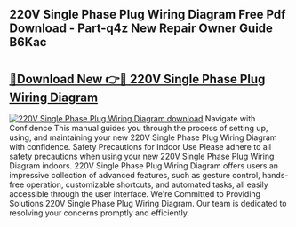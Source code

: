 ## 220V Single Phase Plug Wiring Diagram Free Pdf Download - Part-q4z New Repair Owner Guide B6Kac

# <h2><a href="http://dfk2lg.blite.top/?on=220V+Single+Phase+Plug+Wiring+Diagram">🔗Download New 👉🔴 220V Single Phase Plug Wiring Diagram</a></h2>

[![220V Single Phase Plug Wiring Diagram download](https://i.imgur.com/lujVjoI.png)](http://dfk2lg.blite.top/?on=220V+Single+Phase+Plug+Wiring+Diagram)
Navigate with Confidence This manual guides you through the process of setting up, using, and maintaining your new 220V Single Phase Plug Wiring Diagram with confidence. Safety Precautions for Indoor Use Please adhere to all safety precautions when using your new 220V Single Phase Plug Wiring Diagram indoors. 220V Single Phase Plug Wiring Diagram offers users an impressive collection of advanced features, such as gesture control, hands-free operation, customizable shortcuts, and automated tasks, all easily accessible through the user interface. We're Committed to Providing Solutions 220V Single Phase Plug Wiring Diagram. Our team is dedicated to resolving your concerns promptly and efficiently.
